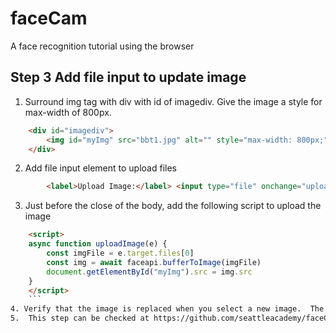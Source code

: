 # faceCam
A face recognition tutorial using the browser
## Step 3  Add file input to update image
1.  Surround img tag with div with id of imagediv.  Give the image a style for max-width of 800px.
```html
    <div id="imagediv">
        <img id="myImg" src="bbt1.jpg" alt="" style="max-width: 800px;">
    </div>
```
2.  Add file input element to upload files
```html
        <label>Upload Image:</label> <input type="file" onchange="uploadImage(event)" accept=".jpg, .jpeg, .png">
```
3.  Just before the close of the body, add the following script to upload the image
```html
    <script>
    async function uploadImage(e) {
        const imgFile = e.target.files[0]
        const img = await faceapi.bufferToImage(imgFile)
        document.getElementById("myImg").src = img.src
    }
    </script>
    ```
4. Verify that the image is replaced when you select a new image.  The function uses faceapi method to turn the image into a buffer.  Read up on async/await which is an advanced type of function.
5.  This step can be checked at https://github.com/seattleacademy/faceCam/tree/step3

